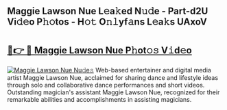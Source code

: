 ## Maggie Lawson Nue L𝚎a𝚔ed N𝚞𝚍e - Part-d2U Vi𝚍𝚎o P𝚑𝚘tos - H𝚘𝚝 O𝚗𝚕yf𝚊ns L𝚎a𝚔s UAxoV

# <h2><a href="http://kfey3c.oniu.top/?m=Maggie+Lawson+Nue">🔗👉 🔴 Maggie Lawson Nue P𝚑ot𝚘𝚜 V𝚒d𝚎o</a></h2>

[![Maggie Lawson Nue Nu𝚍e𝚜](https://i.imgur.com/0qMVB7G.gif)](http://kfey3c.oniu.top/?m=Maggie+Lawson+Nue)
Web-based entertainer and digital media artist Maggie Lawson Nue, acclaimed for sharing dance and lifestyle ideas through solo and collaborative dance performances and short videos. Outstanding magician's assistant Maggie Lawson Nue, recognized for their remarkable abilities and accomplishments in assisting magicians.  
